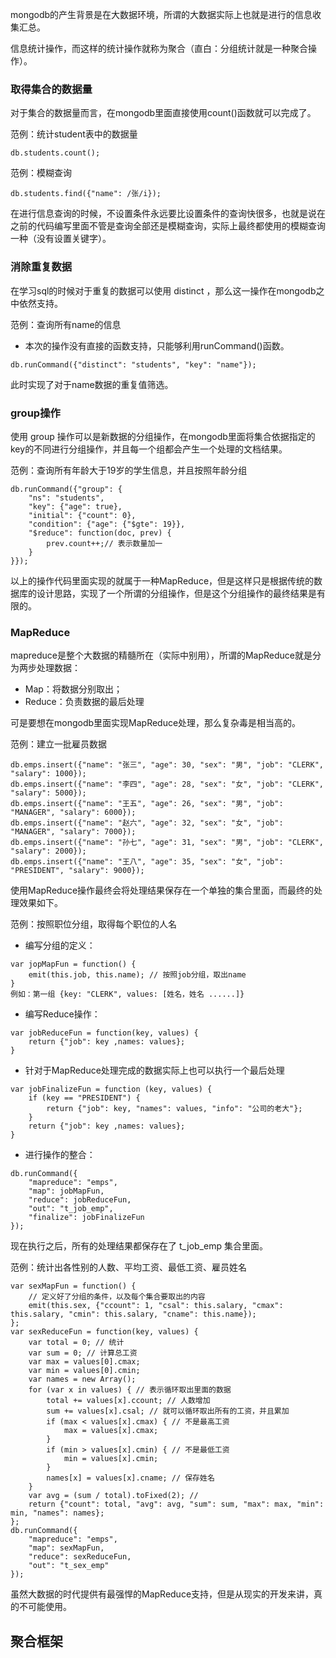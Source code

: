 mongodb的产生背景是在大数据环境，所谓的大数据实际上也就是进行的信息收集汇总。

信息统计操作，而这样的统计操作就称为聚合（直白：分组统计就是一种聚合操作）。

### 取得集合的数据量

对于集合的数据量而言，在mongodb里面直接使用count()函数就可以完成了。

范例：统计student表中的数据量

```
db.students.count();
```

范例：模糊查询

```
db.students.find({"name": /张/i});
```

在进行信息查询的时候，不设置条件永远要比设置条件的查询快很多，也就是说在之前的代码编写里面不管是查询全部还是模糊查询，实际上最终都使用的模糊查询一种（没有设置关键字）。

### 消除重复数据

在学习sql的时候对于重复的数据可以使用 distinct ，那么这一操作在mongodb之中依然支持。

范例：查询所有name的信息

- 本次的操作没有直接的函数支持，只能够利用runCommand()函数。

```
db.runCommand({"distinct": "students", "key": "name"});
```

此时实现了对于name数据的重复值筛选。

### group操作

使用 group 操作可以是新数据的分组操作，在mongodb里面将集合依据指定的key的不同进行分组操作，并且每一个组都会产生一个处理的文档结果。

范例：查询所有年龄大于19岁的学生信息，并且按照年龄分组

```
db.runCommand({"group": {
	"ns": "students",
	"key": {"age": true},
	"initial": {"count": 0},
	"condition": {"age": {"$gte": 19}},
	"$reduce": function(doc, prev) {
		prev.count++;// 表示数量加一
	}
}});
```

以上的操作代码里面实现的就属于一种MapReduce，但是这样只是根据传统的数据库的设计思路，实现了一个所谓的分组操作，但是这个分组操作的最终结果是有限的。

### MapReduce

mapreduce是整个大数据的精髓所在（实际中别用），所谓的MapReduce就是分为两步处理数据：

- Map：将数据分别取出；
- Reduce：负责数据的最后处理

可是要想在mongodb里面实现MapReduce处理，那么复杂毒是相当高的。

范例：建立一批雇员数据

```
db.emps.insert({"name": "张三", "age": 30, "sex": "男", "job": "CLERK", "salary": 1000});
db.emps.insert({"name": "李四", "age": 28, "sex": "女", "job": "CLERK", "salary": 5000});
db.emps.insert({"name": "王五", "age": 26, "sex": "男", "job": "MANAGER", "salary": 6000});
db.emps.insert({"name": "赵六", "age": 32, "sex": "女", "job": "MANAGER", "salary": 7000});
db.emps.insert({"name": "孙七", "age": 31, "sex": "男", "job": "CLERK", "salary": 2000});
db.emps.insert({"name": "王八", "age": 35, "sex": "女", "job": "PRESIDENT", "salary": 9000});
```

使用MapReduce操作最终会将处理结果保存在一个单独的集合里面，而最终的处理效果如下。

范例：按照职位分组，取得每个职位的人名

- 编写分组的定义：

```
var jopMapFun = function() {
	emit(this.job, this.name); // 按照job分组，取出name
}
例如：第一组 {key: "CLERK", values: [姓名，姓名 ......]}
```

- 编写Reduce操作：

```
var jobReduceFun = function(key, values) {
	return {"job": key ,names: values};
}
```

- 针对于MapReduce处理完成的数据实际上也可以执行一个最后处理

```
var jobFinalizeFun = function (key, values) {
	if (key == "PRESIDENT") {
		return {"job": key, "names": values, "info": "公司的老大"};
	}
	return {"job": key ,names: values};
}
```

- 进行操作的整合：

```
db.runCommand({
	"mapreduce": "emps",
	"map": jobMapFun,
	"reduce": jobReduceFun,
	"out": "t_job_emp",
	"finalize": jobFinalizeFun
});
```

现在执行之后，所有的处理结果都保存在了 t_job_emp 集合里面。 

范例：统计出各性别的人数、平均工资、最低工资、雇员姓名

```
var sexMapFun = function() {
	// 定义好了分组的条件，以及每个集合要取出的内容
	emit(this.sex, {"ccount": 1, "csal": this.salary, "cmax": this.salary, "cmin": this.salary, "cname": this.name});
};
var sexReduceFun = function(key, values) {
	var total = 0; // 统计
	var sum = 0; // 计算总工资
	var max = values[0].cmax;
	var min = values[0].cmin;
	var names = new Array();
	for (var x in values) { // 表示循环取出里面的数据
		total += values[x].ccount; // 人数增加
		sum += values[x].csal; // 就可以循环取出所有的工资，并且累加
		if (max < values[x].cmax) { // 不是最高工资
			max = values[x].cmax;
		}
		if (min > values[x].cmin) { // 不是最低工资
			min = values[x].cmin;
		}
		names[x] = values[x].cname; // 保存姓名
	}
	var avg = (sum / total).toFixed(2); // 
	return {"count": total, "avg": avg, "sum": sum, "max": max, "min": min, "names": names};
};
db.runCommand({
	"mapreduce": "emps",
	"map": sexMapFun,
	"reduce": sexReduceFun,
	"out": "t_sex_emp"
});
```

虽然大数据的时代提供有最强悍的MapReduce支持，但是从现实的开发来讲，真的不可能使用。

## 聚合框架


